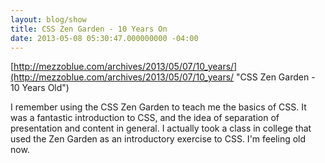```yaml
---
layout: blog/show
title: CSS Zen Garden - 10 Years On
date: 2013-05-08 05:30:47.000000000 -04:00
---
```


[http://mezzoblue.com/archives/2013/05/07/10_years/](http://mezzoblue.com/archives/2013/05/07/10_years/ "CSS Zen Garden - 10 Years Old")

I remember using the CSS Zen Garden to teach me the basics of CSS. It was a fantastic introduction to CSS, and the idea of separation of presentation and content in general. I actually took a class in college that used the Zen Garden as an introductory exercise to CSS. I'm feeling old now.
